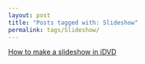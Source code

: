 ```yaml
---
layout: post
title: "Posts tagged with: Slideshow"
permalink: tags/Slideshow/
---
```

[How to make a slideshow in iDVD](/2011/08/how-to-make-slideshow-in-idvd)
